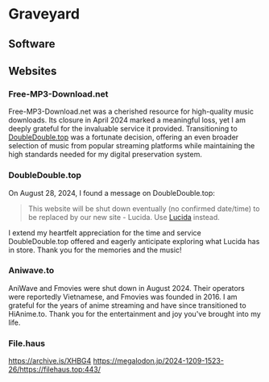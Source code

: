 # Graveyard

## Software

## Websites

### Free-MP3-Download.net

Free-MP3-Download.net was a cherished resource for high-quality music downloads. Its closure in April 2024 marked a meaningful loss, yet I am deeply grateful for the invaluable service it provided. Transitioning to [DoubleDouble.top](https://doubledouble.top/) was a fortunate decision, offering an even broader selection of music from popular streaming platforms while maintaining the high standards needed for my digital preservation system.

### DoubleDouble.top

On August 28, 2024, I found a message on DoubleDouble.top:

> This website will be shut down eventually (no confirmed date/time) to be replaced by our new site - Lucida. Use [Lucida](https://lucida.to/) instead.

I extend my heartfelt appreciation for the time and service DoubleDouble.top offered and eagerly anticipate exploring what Lucida has in store. Thank you for the memories and the music!

### Aniwave.to

AniWave and Fmovies were shut down in August 2024. Their operators were reportedly Vietnamese, and Fmovies was founded in 2016. I am grateful for the years of anime streaming and have since transitioned to HiAnime.to. Thank you for the entertainment and joy you've brought into my life.

### File.haus

https://archive.is/XHBG4
https://megalodon.jp/2024-1209-1523-26/https://filehaus.top:443/